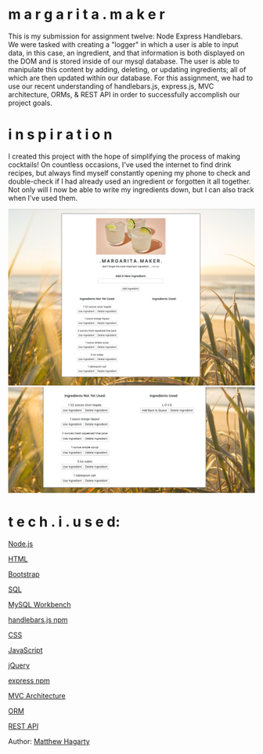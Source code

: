 # m a r g a r i t a . m a k e r

This is my submission for assignment twelve: Node Express Handlebars. We were tasked with creating a "logger" in which a user is able to input data, in this case, an ingredient, and that information is both displayed on the DOM and is stored inside of our mysql database. The user is able to manipulate this content by adding, deleting, or updating ingredients; all of which are then updated within our database. For this assignment, we had to use our recent understanding of handlebars.js, express.js, MVC architecture, ORMs, & REST API in order to successfully accomplish our project goals.

# i n s p i r a t i o n

I created this project with the hope of simplifying the process of making cocktails! On countless occasions, I've used the internet to find drink recipes, but always find myself constantly opening my phone to check and double-check if I had already used an ingredient or forgotten it all together. Not only will I now be able to write my ingredients down, but I can also track when I've used them. 

<img src="public/assets/images/1.jpg">
<img src="public/assets/images/2.jpg">


# t e c h . i . u s e d:

[Node.js](https://www.w3schools.com/nodejs/)

[HTML](https://www.w3schools.com/html/)

[Bootstrap](https://getbootstrap.com/docs/4.3/getting-started/introduction/)

[SQL](https://www.w3schools.com/sql/)

[MySQL Workbench](https://www.mysql.com/products/workbench/)

[handlebars.js npm](https://www.npmjs.com/package/handlebars)

[CSS](https://www.w3schools.com/css/)

[JavaScript](https://www.w3schools.com/js/)

[jQuery](https://www.w3schools.com/jquery/)

[express npm](https://www.npmjs.com/package/express)

[MVC Architecture](https://www.w3schools.in/mvc-architecture/)

[ORM](https://en.wikipedia.org/wiki/Object-relational_mapping)

[REST API](https://restfulapi.net/)


Author: [Matthew Hagarty](https://github.com/matthewryanhagarty)